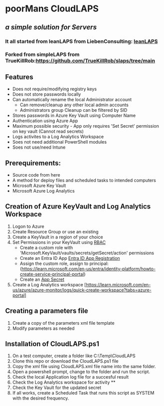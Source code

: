 # poorMans CloudLAPS
## _a simple solution for Servers_
### It all started from leanLAPS from LiebenConsulting: [leanLAPS](https://www.lieben.nu/liebensraum/2021/06/lightweight-laps-solution-for-intune-mde/)
### Forked from simpleLAPS from TrueKillRob:https://github.com/TrueKillRob/slaps/tree/main

## Features
- Does not require/modifying registry keys
- Does not store passwords locally
- Can automatically rename the local Administrator account
    - Can remove/cleanup any other local admin accounts
    - Administrators group Cleanup can be filtered by SID
- Stores passwords in Azure Key Vault using Computer Name
- Authentication using Azure App
- Maximum possible security - App only requires 'Set Secret' permission on key vault (Cannot read secrets)
- Logs activites to a Log Analytics Workspace
- Soes not need additional PowerShell modules
- Soes not use/need Intune

## Prerequirements:
- Source code from here
- A method for deploy files and scheduled tasks to intended computers
- Microsoft Azure Key Vault
- Microsoft Azure Log Analytics

## Creation of Azure KeyVault and Log Analytics Workspace
1. Logon to Azure
2. Create Resource Group or use an existing
2. Create a KeyVault in a region of your choice
4. Set Permissions in your KeyVault using [RBAC](https://learn.microsoft.com/en-gb/azure/key-vault/general/rbac-guide?tabs=azurepowershell)
    - Create a custom role with 'Microsoft.KeyVault/vaults/secrets/getSecret/action' permissions
    - Create an Entra ID App [Entra ID App Registration](https://learn.microsoft.com/en-us/azure/active-directory/develop/quickstart-register-app)
    - Assign the custom role, assign to principal: (https://learn.microsoft.com/en-us/entra/identity-platform/howto-create-service-principal-portal)
    - Create an [App Secret](https://learn.microsoft.com/en-us/entra/identity-platform/howto-create-service-principal-portal)
6. Create a Log Analytics workspace [https://learn.microsoft.com/en-us/azure/azure-monitor/logs/quick-create-workspace?tabs=azure-portal]

## Creating a parameters file
1. Create a copy of the parameters xml file template
2. Modify parameters as needed

## Installation of CloudLAPS.ps1
1. On a test computer, create a folder like C:\Temp\CloudLAPS
2. Clone this repo or download the CloudLAPS.ps1 file
3. Copy the xml file using CloudLAPS.xml file name into the same folder.
4. Open a powershell prompt, change to the folder and run the script.
5. Check the local Application log file for a succesful result
6. Check the Log Analytics workspace for activity **
7. Check the Key Vault for the updated secret
9. If all works, create a Scheduled Task that runs this script as SYSTEM with the desired frequency.
